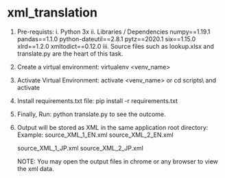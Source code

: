 # xml_translation
1. Pre-requists:
  i. Python 3x
  ii. Libraries / Dependencies
      numpy==1.19.1
      pandas==1.1.0
      python-dateutil==2.8.1
      pytz==2020.1
      six==1.15.0
      xlrd==1.2.0
      xmltodict==0.12.0
  iii. Source files such as lookup.xlsx and translate.py are the heart of this task.
      
2. Create a virtual environment: virtualenv <venv_name>
  1. Activate Virtual Environment: activate <venv_name> or cd scripts\ and activate
  2. Install requirements.txt file: pip install -r requirements.txt

3. Finally, Run: python translate.py to see the outcome.

4. Output will be stored as XML in the same application root directory: 
  Example:
    source_XML_1_EN.xml
    source_XML_2_EN.xml
    
    source_XML_1_JP.xml
    source_XML_2_JP.xml
  
    NOTE: You may open the output files in chrome or any browser to view the xml data.
